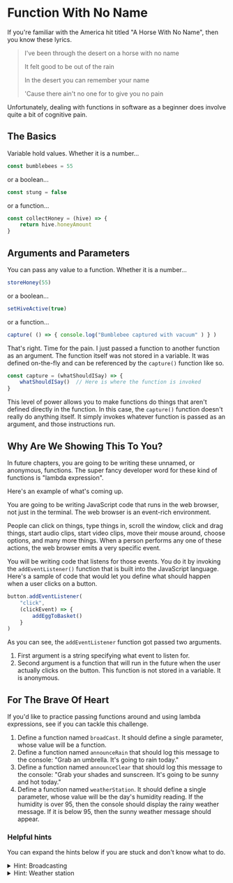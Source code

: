 # Function With No Name

If you're familiar with the America hit titled "A Horse With No Name", then you know these lyrics.

> I've been through the desert on a horse with no name
>
> It felt good to be out of the rain
>
> In the desert you can remember your name
>
> 'Cause there ain't no one for to give you no pain

Unfortunately, dealing with functions in software as a beginner does involve quite a bit of cognitive pain.

## The Basics

Variable hold values. Whether it is a number...

```js
const bumblebees = 55
```

or a boolean...

```js
const stung = false
```

or a function...

```js
const collectHoney = (hive) => {
	return hive.honeyAmount
}
```

## Arguments and Parameters

You can pass any value to a function. Whether it is a number...

```js
storeHoney(55)
```

or a boolean...

```js
setHiveActive(true)
```

or a function...

```js
capture( () => { console.log("Bumblebee captured with vacuum" ) } )
```

That's right. Time for the pain.  I just passed a function to another function as an argument. The function itself was not stored in a variable. It was defined on-the-fly and can be referenced by the `capture()` function like so.

```js
const capture = (whatShouldISay) => {
	whatShouldISay()  // Here is where the function is invoked
}
```

This level of power allows you to make functions do things that aren't defined directly in the function. In this case, the `capture()` function doesn't really do anything itself. It simply invokes whatever function is passed as an argument, and those instructions run.

## Why Are We Showing This To You?

In future chapters, you are going to be writing these unnamed, or anonymous, functions. The super fancy developer word for these kind of functions is "lambda expression".

Here's an example of what's coming up.

You are going to be writing JavaScript code that runs in the web browser, not just in the terminal. The web browser is an event-rich environment.

People can click on things, type things in, scroll the window, click and drag things, start audio clips, start video clips, move their mouse around, choose options, and many more things. When a person performs any one of these actions, the web browser emits a very specific event.

You will be writing code that listens for those events. You do it by invoking the `addEventListener()` function that is built into the JavaScript language. Here's a sample of code that would let you define what should happen when a user clicks on a button.

```js
button.addEventListener(
	"click",
	(clickEvent) => {
		addEggToBasket()
	}
)
```

As you can see, the `addEventListener` function got passed two arguments.

1. First argument is a string specifying what event to listen for.
2. Second argument is a function that will run in the future when the user actually clicks on the button. This function is not stored in a variable. It is anonymous.

## For The Brave Of Heart

If you'd like to practice passing functions around and using lambda expressions, see if you can tackle this challenge.

1. Define a function named `broadCast`. It should define a single parameter, whose value will be a function.
1. Define a function named `announceRain` that should log this message to the console: "Grab an umbrella. It's going to rain today."
1. Define a function named `announceClear` that should log this message to the console: "Grab your shades and sunscreen. It's going to be sunny and hot today."
1. Define a function named `weatherStation`. It should define a single parameter, whose value will be the day's humidity reading. If the humidity is over 95, then the console should display the rainy weather message. If it is below 95, then the sunny weather message should appear.

### Helpful hints

You can expand the hints below if you are stuck and don't know what to do.

<details>
    <summary>Hint: Broadcasting</summary>

```js
const broadCast = (messageInstructions) => {
	messageInstructions()
}
```
</details>

<details>
    <summary>Hint: Weather station</summary>

```js
const weatherStation = (humidity) => {
    if (humidity > 95) {

    }
    else {

    }
}

weatherStation(99)
weatherStation(13)
```
</details>
